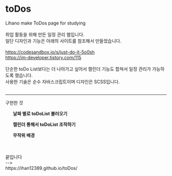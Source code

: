 # toDos
Lihano make ToDos page for studying
<br><br>
취업 활동을 위해 만든 일정 관리 웹입니다.<br>
일단 디자인과 기능은 아래의 사이트를 참조해서 만들었습니다.
<br><br>
https://codesandbox.io/s/just-do-it-5o0sh<br>
https://im-developer.tistory.com/115
<br>
<br>
단순한 toDo List보다는 더 나아가고 싶어서 캘린더 기능도 합쳐서 일정 관리가 가능하도록 했습니다.<br>
사용한 기술은 순수 자바스크립트이며 디자인은 SCSS입니다.<br>
<br>

---

구현한 것
<ol><strong>날짜 별로 toDoList 불러오기</ol>
<ol>캘린더 통해서 toDoList 조작하기</ol>
<ol>무작위 배경</ol>
</strong>
<br><br>
끝입니다<br>
--><br>
https://ihan12389.github.io/toDos/

